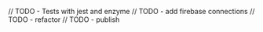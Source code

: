// TODO - Tests with jest and enzyme
// TODO - add firebase connections
// TODO - refactor
// TODO - publish 